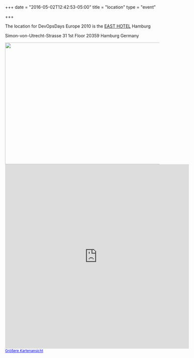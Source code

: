 +++
date = "2016-05-02T12:42:53-05:00"
title = "location"
type = "event"

+++

The location for DevOpsDays Europe 2010 is the <a href="http://www.east-hotel.de/" target="_blank">EAST HOTEL</a> Hamburg

Simon-von-Utrecht-Strasse  31
1st Floor
20359 Hamburg
Germany

<img class="alignnone" title="East Man Lounge" src="http://www.east-hamburg.de/new/en/gfx/4_2intro.jpg" alt="" width="724" height="396" />

<iframe width="600" height="600" frameborder="0" scrolling="no" marginheight="0" marginwidth="0" src="http://maps.google.de/maps?f=q&amp;source=s_q&amp;hl=de&amp;geocode=&amp;q=east+hotel+hamburg&amp;sll=51.151786,10.415039&amp;sspn=13.578731,39.506836&amp;ie=UTF8&amp;hq=east+hotel&amp;hnear=Hamburg&amp;ll=53.551078,9.965118&amp;spn=0.012543,0.038581&amp;z=14&amp;iwloc=A&amp;cid=5887095125748569639&amp;output=embed"></iframe><br /><small><a href="http://maps.google.de/maps?f=q&amp;source=embed&amp;hl=de&amp;geocode=&amp;q=east+hotel+hamburg&amp;sll=51.151786,10.415039&amp;sspn=13.578731,39.506836&amp;ie=UTF8&amp;hq=east+hotel&amp;hnear=Hamburg&amp;ll=53.551078,9.965118&amp;spn=0.012543,0.038581&amp;z=14&amp;iwloc=A&amp;cid=5887095125748569639" style="color:#0000FF;text-align:left">Größere Kartenansicht</a></small>
